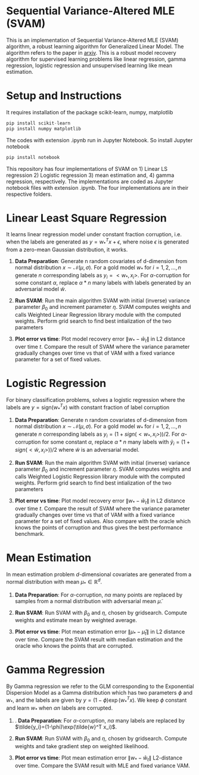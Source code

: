 # Sequential Variance-Altered MLE (SVAM)

This is an implementation of Sequential Variance-Altered MLE (SVAM) algorithm, a robust learning algorithm for Generalized Linear Model. The algorithm refers to the paper in [arxiv](https://arxiv.org/pdf/2212.05430). This is a robust model recovery algorithm for supervised learning problems like linear regression, gamma regression, logistic regression and unsupervised learning like mean estimation.

# Setup and Instructions

It requires installation of the package scikit-learn, numpy, matplotlib


```python
pip install scikit-learn
pip install numpy matplotlib
```

The codes with extension .ipynb run in Jupyter Notebook. So install Jupyter notebook


```python
pip install notebook
```

This repository has four implementations of SVAM on 1) Linear LS regression 2) Logistic regression 3) mean estimation and, 4) gamma regression, respectively. The implementations are coded as Jupyter notebook files with extension .ipynb. The four implementations are in their respective folders. 

# Linear Least Square Regression

It learns linear regression model under constant fraction corruption, i.e. when the labels are generated as $y=w_\ast^Tx+\epsilon$, where noise $\epsilon$ is generated from a zero-mean Gaussian distribution, it works.

1. **Data Preparation**:
Generate n random covariates of d-dimension from normal distribution $x\sim\mathcal{N}(\mu,\sigma)$. For a gold model $w_\ast$ for $i=1,2,\ldots,n$ generate $n$ corresponding labels as $y_i = < w_\ast, x_i>$. For $\alpha$-corruption for some constant $\alpha$, replace $\alpha*n$ many labels with labels generated by an adversarial model $\tilde{w}$.

2. **Run SVAM**:
Run the main algorithm SVAM with initial (inverse) variance parameter $\beta_0$ and increment parameter $\eta$. SVAM computes weights and calls Weighted Linear Regression library module with the computed weights. Perform grid search to find best intialization of the two parameters

3. **Plot error vs time**:
Plot model recovery error $\|w_\ast-\hat{w}_t\|$ in L2 distance over time $t$. Compare the result of SVAM where the variance parameter gradually changes over time vs that of VAM with a fixed variance parameter for a set of fixed values.

# Logistic Regression

For binary classification problems, solves a logistic regression where the labels are $y=\text{sign}(w_\ast^Tx)$ with constant fraction of label corruption

1. **Data Preparation**:
Generate n random covariates of d-dimension from normal distribution $x\sim\mathcal{N}(\mu,\sigma)$. For a gold model $w_\ast$ for $i=1,2,\ldots,n$ generate $n$ corresponding labels as $y_i = (1+sign(< w_\ast, x_i>))/2$. For $\alpha$-corruption for some constant $\alpha$, replace $\alpha*n$ many labels with $\tilde{y}_i=(1+sign(< \tilde{w}, x_i>))/2$ where $\tilde{w}$ is an adversarial model.

2. **Run SVAM**:
Run the main algorithm SVAM with initial (inverse) variance parameter $\beta_0$ and increment parameter $\eta$. SVAM computes weights and calls Weighted Logistic Regression library module with the computed weights. Perform grid search to find best intialization of the two parameters

3. **Plot error vs time**:
Plot model recovery error $\|w_\ast-\hat{w}_t\|$ in L2 distance over time $t$. Compare the result of SVAM where the variance parameter gradually changes over time vs that of VAM with a fixed variance parameter for a set of fixed values. Also compare with the oracle which knows the points of corruption and thus gives the best performance benchmark.

# Mean Estimation

In mean estimation problem $d$-dimensional covariates are generated from a normal distribution with mean $\mu_\ast\in\mathbb{R}^d$. 

1. **Data Preparation**:
   For $\alpha$-corruption, $n\alpha$ many points are replaced by samples from a normal distribution with adversarial mean $\tilde{\mu}$.
   
2. **Run SVAM**:
   Run SVAM with $\beta_0$ and $\eta$, chosen by gridsearch. Compute weights and estimate mean by weighted average.

   
3. **Plot error vs time**:
   Plot mean estimation error $\|\mu_\ast-\hat{\mu}_t\|$ in L2 distance over time. Compare the SVAM result with median estimation and the oracle who knows the points that are corrupted.

# Gamma Regression

By Gamma regression we refer to the GLM corresponding to the Exponential Dispersion Model as a Gamma distribution which has two parameters $\phi$ and $w_\ast$, and the labels are given by $y=(1-\phi)\exp(w_\ast^T x)$. We keep $\phi$ constant and learn $w_\ast$ when $\alpha n$ labels are corrupted.

1. . **Data Preparation**:
   For $\alpha$-corruption, $n\alpha$ many labels are replaced by $\tilde{y_i}=(1-\phi)\exp(\tilde{w}^T x_i)$.
   
2. **Run SVAM**:
   Run SVAM with $\beta_0$ and $\eta$, chosen by gridsearch. Compute weights and take gradient step on weighted likelihood.

   
3. **Plot error vs time**:
   Plot mean estimation error $\|w_\ast-\hat{w}_t\|$ L2-distance over time. Compare the SVAM result with MLE and fixed variance VAM.
